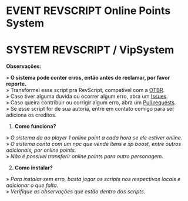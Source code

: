 # EVENT REVSCRIPT Online Points System

# SYSTEM REVSCRIPT / VipSystem

**Observações:**

» **O sistema pode conter erros, então antes de reclamar, por favor reporte.**<br>
» Transformei esse script pra RevScript, compativel com a [OTBR](https://github.com/opentibiabr/otservbr-global.git).<br>
» Caso tiver alguma duvida ou ocorrer algum erro, abra um [Issues](https://github.com/brunomaidana97/EVENT-REVSCRIPT-Online-Points-System/issues).<br>
» Caso queira contribuir ou corrigir algum erro, abra um [Pull requests](https://github.com/brunomaidana97/EVENT-REVSCRIPT-Online-Points-System/pulls).<br>
» Se esse script for de sua autoria, entre em contato comigo para ser adiciona os creditos.

1. **Como funciona?**

» *O sistema da ao player 1 online point a cada hora se ele estiver online.*<br>
» *O sistema conta com um npc que vende itens e xp boost, entre outros adicionais, por online points.*<br>
» *Não é possivel transferir online points para outro personagem.*<br>
  

2. **Como instalar?**

» *Para instalar sem erro, basta jogar os scripts nos respectivos locais e adicionar o que falta.*<br>
» *Verifique as observações que estão dentro dos scripts.*<br>
